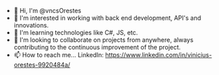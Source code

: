 - 👋 Hi, I'm @vncsOrestes
- 👀 I'm interested in working with back end development, API's and innovations.
- 🌱 I'm learning technologies like C#, JS, etc.
- 💞️ I'm looking to collaborate on projects from anywhere, always contributing to the continuous improvement of the project.
- 📫 How to reach me...
LinkedIn:
https://www.linkedin.com/in/vinicius-orestes-9920484a/
<!---
vncsOrestes/vncsOrestes is a ✨ special ✨ repository because its `README.md` (this file) appears on your GitHub profile.
You can click the Preview link to take a look at your changes.
--->
